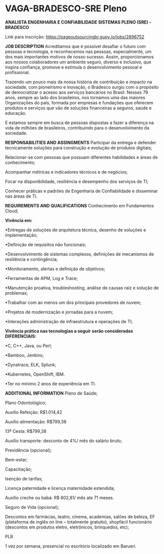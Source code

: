 # VAGA-BRADESCO-SRE Pleno 
**ANALISTA ENGENHARIA E CONFIABILIDADE SISTEMAS PLENO (SRE) - BRADESCO**

Link para inscrição: https://pageoutsourcingbr.gupy.io/jobs/2896752

**JOB DESCRIPTION**
Acreditamos que é possível desafiar o futuro com pessoas e tecnologia, e reconhecemos nas pessoas, especialmente, um dos mais importantes motivos de nosso sucesso. Assim, proporcionamos aos nossos colaboradores um ambiente seguro, diverso e inclusivo, que inspira confiança, promove e estimula o desenvolvimento pessoal e profissional.


Trazendo um pouco mais da nossa história de contribuição e impacto na sociedade, com pioneirismo e inovação, o Bradesco surgiu com o propósito de democratizar o acesso aos serviços bancários no Brasil. Nesses 79 anos, sempre ao lado dos brasileiros, nos tornamos uma das maiores Organizações do país, formada por empresas e fundações que oferecem produtos e serviços que vão de soluções financeiras a seguros, saúde e educação.


E estamos sempre em busca de pessoas dispostas a fazer a diferença na vida de milhões de brasileiros, contribuindo para o desenvolvimento da sociedade.

**RESPONSABILITIES AND ASSINGMENTS**
Participar da entrega e defender tecnicamente soluções para construção e evolução de produtos digitais;

Relacionar-se com pessoas que possuam diferentes habilidades e áreas de conhecimento;

Acompanhar métricas e indicadores técnicos e de negócios;

​Focar na disponibilidade, resiliência e desempenho dos serviços de TI;

Conhecer práticas e padrões de Engenharia de Confiabilidade e disseminar nas áreas de TI. 

**REQUIREMENTS AND QUALIFICATIONS**
Conhecimento em Fundamentos Cloud;


**Vivência em:**

•Entregas de soluções de arquitetura técnica, desenho de soluções e implementação;

•Definição de requisitos não funcionais;

•Desenvolvimento de sistemas complexos, definições de mecanismos de resiliência e contingência;

•Monitoramento, alertas e definição de objetivos;

•Ferramentas de APM, Log e Trace;

•Manutenção proativa, troubleshooting, análise de causas raiz e solução de problemas;

•Trabalhar com ao menos um dos principais provedores de nuvem;

•Projetos de modernização e jornadas para a nuvem;

•Interações administração de infraestrutura e operações de TI;


**Vivência prática nas tecnologias a seguir serão consideradas DIFERENCIAIS:**

•C, C++, Java, ou Perl;

•Bamboo, Jenkins;

•Dynatrace, ELK, Splunk;

•Kubernetes, OpenShift, IBM.

•Ter no mínimo 2 anos de experiência em TI.

**ADDITIONAL INFORMATION**
Plano de Saúde;

Plano Odontológico;

Auxílio Refeição: R$1.014,42 

Auxílio alimentação: R$799,38

13ª Cesta: R$799,38

Auxílio transporte: desconto de 4%/ mês do salário bruto;

Previdência (opcional);

Bem-estar;

Capacitação;

Isenção de tarifas; 

Licença paternidade e licença maternidade estendida;

Auxílio creche ou babá: R$ 602,81/ mês ate 71 meses.

Seguro de Vida (opcional);

Descontos em farmácias, teatro, cinema, academias, salões de beleza, EF (plataforma de inglês on line – totalmente gratuito), shopfácil funcionário (descontos em produtos eletro, eletrônicos, brinquedos, etc);

PLR

1 vez por semana, presencial no escritório localizado em Barueri.

